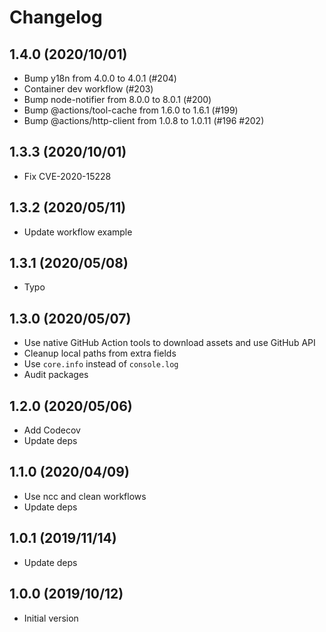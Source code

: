 # Changelog

## 1.4.0 (2020/10/01)

* Bump y18n from 4.0.0 to 4.0.1 (#204)
* Container dev workflow (#203)
* Bump node-notifier from 8.0.0 to 8.0.1 (#200)
* Bump @actions/tool-cache from 1.6.0 to 1.6.1 (#199)
* Bump @actions/http-client from 1.0.8 to 1.0.11 (#196 #202)

## 1.3.3 (2020/10/01)

* Fix CVE-2020-15228

## 1.3.2 (2020/05/11)

* Update workflow example

## 1.3.1 (2020/05/08)

* Typo

## 1.3.0 (2020/05/07)

* Use native GitHub Action tools to download assets and use GitHub API
* Cleanup local paths from extra fields
* Use `core.info` instead of `console.log`
* Audit packages

## 1.2.0 (2020/05/06)

* Add Codecov
* Update deps

## 1.1.0 (2020/04/09)

* Use ncc and clean workflows
* Update deps

## 1.0.1 (2019/11/14)

* Update deps

## 1.0.0 (2019/10/12)

* Initial version
